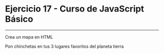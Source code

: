 # Ejercicio 17 - Curso de JavaScript Básico

---

Crea un mapa en HTML

Pon chinchetas en tus 3 lugares favoritos del planeta tierra
